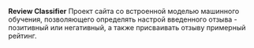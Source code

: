 **Review Classifier**
Проект сайта со встроенной моделью машинного обучения, позволяющего определять настрой введенного отзыва - позитивный или негативный, а также присваивать отзыву примерный рейтинг.